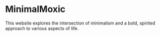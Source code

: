 # MinimalMoxic
This website explores the intersection of minimalism and a bold, spirited approach to various aspects of life.
